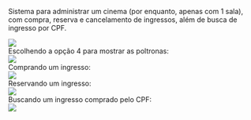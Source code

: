 Sistema para administrar um cinema (por enquanto, apenas com 1 sala), com compra, reserva e cancelamento de ingressos, além de busca de ingresso por CPF.
<div>
  <img src="https://user-images.githubusercontent.com/109366419/198110848-31d367c9-0575-4885-838a-7ec8dd6c34d0.png">
 </div>
 Escolhendo a opção 4 para mostrar as poltronas:
 <div>
  <img src="https://user-images.githubusercontent.com/109366419/198110880-4590f110-7cef-44ff-926f-2231bc0f11aa.png">
 </div>
 Comprando um ingresso:
 <div>
  <img src="https://user-images.githubusercontent.com/109366419/198110903-49d86853-5221-4d27-8471-3c8910d0e525.png">
 </div>
 Reservando um ingresso:
 <div>
  <img src="https://user-images.githubusercontent.com/109366419/198110916-f19d13d1-91fc-4957-bc6b-23feeb21f04f.png">
 </div>
 Buscando um ingresso comprado pelo CPF:
 <div>
  <img src="https://user-images.githubusercontent.com/109366419/198110950-7b43bc2f-3a6a-4679-9539-085ff67303c3.png">
 </div>
